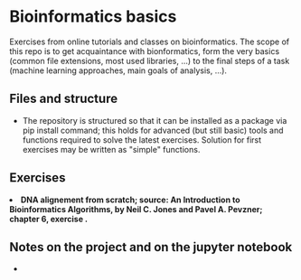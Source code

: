 # Bioinformatics basics
Exercises from online tutorials and classes on bioinformatics. The scope of this repo is to get acquaintance with bionformatics, form the very basics (common file extensions, most used libraries, ...) to the final steps of a task (machine learning approaches, main goals of analysis, ...). 

## Files and structure
<ul>
<li> The repository is structured so that it can be installed as a package via pip install command; this holds for advanced (but still basic) tools and functions required to solve the latest exercises. Solution for first exercises may be written as "simple" functions.
</ul>

## Exercises
<nl>
<li> <b>DNA alignement from scratch; source: An Introduction to Bioinformatics Algorithms, by Neil C. Jones and Pavel A. Pevzner; chapter 6, exercise .</b>
</nl>

## Notes on the project and on the jupyter notebook
<ul>
<li> 
</ul>
